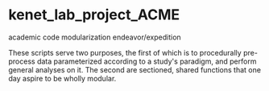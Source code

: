 # kenet_lab_project_ACME
academic code modularization endeavor/expedition

These scripts serve two purposes, the first of which is to procedurally pre-process data parameterized according 
to a study's paradigm, and perform general analyses on it. The second are sectioned, shared functions that one day aspire
to be wholly modular.


